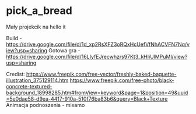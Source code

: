 # pick_a_bread
Mały projekcik na hello it

Build - https://drive.google.com/file/d/1d_xp2RsXFZ3oRQxHcUefVfNhACVFN7Nq/view?usp=sharing
Gotowa gra - https://drive.google.com/file/d/16LIyfEJrecwhzrs97Kt3_kHIiUlMPuMl/view?usp=sharing


Credist:
https://www.freepik.com/free-vector/freshly-baked-baguette-illustration_375129114.htm
https://www.freepik.com/free-photo/black-concrete-textured-background_18998285.htm#fromView=keyword&page=1&position=49&uuid=5e0dae58-d9ea-4417-910a-510f76ba83b6&query=Black+Texture
Animacja podnoszenia - mixamo
